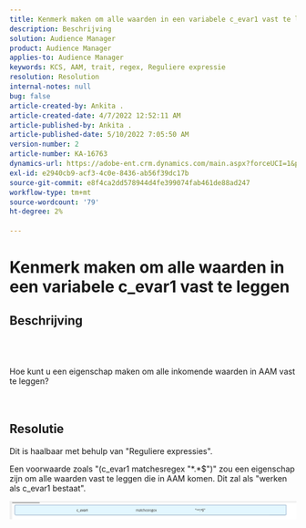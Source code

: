 ```yaml
---
title: Kenmerk maken om alle waarden in een variabele c_evar1 vast te leggen
description: Beschrijving
solution: Audience Manager
product: Audience Manager
applies-to: Audience Manager
keywords: KCS, AAM, trait, regex, Reguliere expressie
resolution: Resolution
internal-notes: null
bug: false
article-created-by: Ankita .
article-created-date: 4/7/2022 12:52:11 AM
article-published-by: Ankita .
article-published-date: 5/10/2022 7:05:50 AM
version-number: 2
article-number: KA-16763
dynamics-url: https://adobe-ent.crm.dynamics.com/main.aspx?forceUCI=1&pagetype=entityrecord&etn=knowledgearticle&id=da96daf3-0cb6-ec11-983f-000d3a5d0d94
exl-id: e2940cb9-acf3-4c0e-8436-ab56f39dc17b
source-git-commit: e8f4ca2dd578944d4fe399074fab461de88ad247
workflow-type: tm+mt
source-wordcount: '79'
ht-degree: 2%

---
```


# Kenmerk maken om alle waarden in een variabele c_evar1 vast te leggen

## Beschrijving

<br><br><br>Hoe kunt u een eigenschap maken om alle inkomende waarden in AAM vast te leggen?<br><br><br>

## Resolutie


Dit is haalbaar met behulp van &quot;Reguliere expressies&quot;.

Een voorwaarde zoals &quot;(c_evar1 matchesregex &quot;\*.\*$&quot;)&quot; zou een eigenschap zijn om alle waarden vast te leggen die in AAM komen. Dit zal als &quot;werken als c_evar1 bestaat&quot;.



![](assets/1b1452cb-a86b-eb11-a812-00224803aaf7.png)
